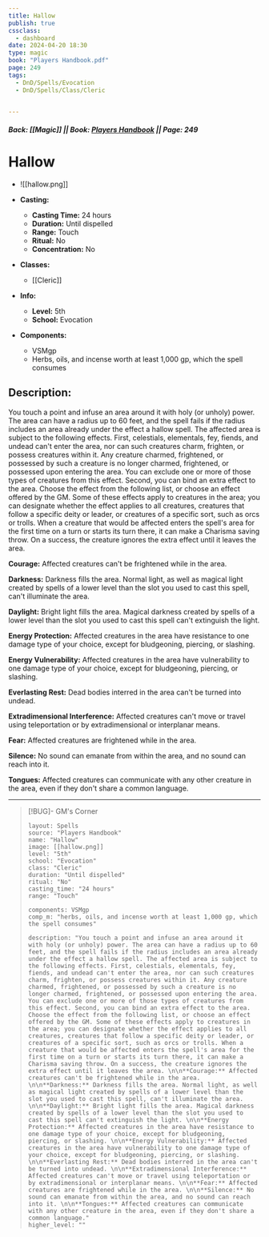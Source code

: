 ```yaml
---
title: Hallow
publish: true
cssclass:
  - dashboard
date: 2024-04-20 18:30
type: magic
book: "Players Handbook.pdf"
page: 249
tags:
  - DnD/Spells/Evocation
  - DnD/Spells/Class/Cleric


---
```


##### Back: [[Magic]] || Book: [Players Handbook](https://drive.google.com/drive/folders/1O5bhpYizcIT5xxAoLOuzCRht_PVS7VSG?usp=sharing) || Page: 249

# Hallow
- ![[hallow.png]]
- **Casting:**
    - **Casting Time:** 24 hours
    - **Duration:** Until dispelled
    - **Range:** Touch
    - **Ritual:** No
    - **Concentration:** No
- **Classes:**
    - [[Cleric]]

- **Info:**
    - **Level:** 5th
    - **School:** Evocation
- **Components:**
    - VSMgp
    - Herbs, oils, and incense worth at least 1,000 gp, which the spell consumes

## Description:
You touch a point and infuse an area around it with holy (or unholy) power. The area can have a radius up to 60 feet, and the spell fails if the radius includes an area already under the effect a hallow spell. The affected area is subject to the following effects. First, celestials, elementals, fey, fiends, and undead can't enter the area, nor can such creatures charm, frighten, or possess creatures within it. Any creature charmed, frightened, or possessed by such a creature is no longer charmed, frightened, or possessed upon entering the area. You can exclude one or more of those types of creatures from this effect. Second, you can bind an extra effect to the area. Choose the effect from the following list, or choose an effect offered by the GM. Some of these effects apply to creatures in the area; you can designate whether the effect applies to all creatures, creatures that follow a specific deity or leader, or creatures of a specific sort, such as orcs or trolls. When a creature that would be affected enters the spell's area for the first time on a turn or starts its turn there, it can make a Charisma saving throw. On a success, the creature ignores the extra effect until it leaves the area. 

**Courage:** Affected creatures can't be frightened while in the area. 

**Darkness:** Darkness fills the area. Normal light, as well as magical light created by spells of a lower level than the slot you used to cast this spell, can't illuminate the area. 

**Daylight:** Bright light fills the area. Magical darkness created by spells of a lower level than the slot you used to cast this spell can't extinguish the light. 

**Energy Protection:** Affected creatures in the area have resistance to one damage type of your choice, except for bludgeoning, piercing, or slashing. 

**Energy Vulnerability:** Affected creatures in the area have vulnerability to one damage type of your choice, except for bludgeoning, piercing, or slashing. 

**Everlasting Rest:** Dead bodies interred in the area can't be turned into undead. 

**Extradimensional Interference:** Affected creatures can't move or travel using teleportation or by extradimensional or interplanar means. 

**Fear:** Affected creatures are frightened while in the area. 

**Silence:** No sound can emanate from within the area, and no sound can reach into it. 

**Tongues:** Affected creatures can communicate with any other creature in the area, even if they don't share a common language.



---

> [!BUG]- GM's Corner
>
> ```statblock
> layout: Spells
> source: "Players Handbook"
> name: "Hallow"
> image: [[hallow.png]]
> level: "5th"
> school: "Evocation"
> class: "Cleric"
> duration: "Until dispelled"
> ritual: "No"
> casting_time: "24 hours"
> range: "Touch"
>
> components: VSMgp
> comp_m: "herbs, oils, and incense worth at least 1,000 gp, which the spell consumes"
>
> description: "You touch a point and infuse an area around it with holy (or unholy) power. The area can have a radius up to 60 feet, and the spell fails if the radius includes an area already under the effect a hallow spell. The affected area is subject to the following effects. First, celestials, elementals, fey, fiends, and undead can't enter the area, nor can such creatures charm, frighten, or possess creatures within it. Any creature charmed, frightened, or possessed by such a creature is no longer charmed, frightened, or possessed upon entering the area. You can exclude one or more of those types of creatures from this effect. Second, you can bind an extra effect to the area. Choose the effect from the following list, or choose an effect offered by the GM. Some of these effects apply to creatures in the area; you can designate whether the effect applies to all creatures, creatures that follow a specific deity or leader, or creatures of a specific sort, such as orcs or trolls. When a creature that would be affected enters the spell's area for the first time on a turn or starts its turn there, it can make a Charisma saving throw. On a success, the creature ignores the extra effect until it leaves the area. \n\n**Courage:** Affected creatures can't be frightened while in the area. \n\n**Darkness:** Darkness fills the area. Normal light, as well as magical light created by spells of a lower level than the slot you used to cast this spell, can't illuminate the area. \n\n**Daylight:** Bright light fills the area. Magical darkness created by spells of a lower level than the slot you used to cast this spell can't extinguish the light. \n\n**Energy Protection:** Affected creatures in the area have resistance to one damage type of your choice, except for bludgeoning, piercing, or slashing. \n\n**Energy Vulnerability:** Affected creatures in the area have vulnerability to one damage type of your choice, except for bludgeoning, piercing, or slashing. \n\n**Everlasting Rest:** Dead bodies interred in the area can't be turned into undead. \n\n**Extradimensional Interference:** Affected creatures can't move or travel using teleportation or by extradimensional or interplanar means. \n\n**Fear:** Affected creatures are frightened while in the area. \n\n**Silence:** No sound can emanate from within the area, and no sound can reach into it. \n\n**Tongues:** Affected creatures can communicate with any other creature in the area, even if they don't share a common language."
> higher_level: ""
> ```
